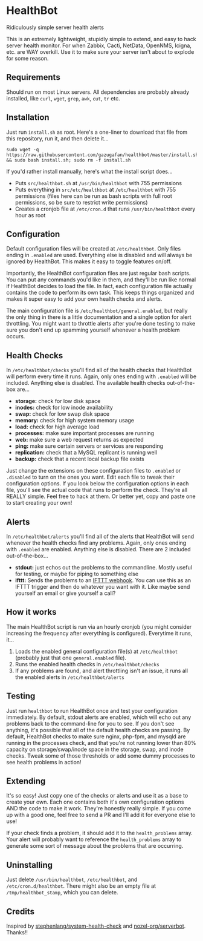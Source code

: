 # HealthBot
Ridiculously simple server health alerts

This is an extremely lightweight, stupidly simple to extend, and easy to hack server health monitor. For when Zabbix, Cacti, NetData, OpenNMS, Icigna, etc. are WAY overkill. Use it to make sure your server isn't about to explode for some reason.

## Requirements
Should run on most Linux servers. All dependencies are probably already installed, like `curl`, `wget`, `grep`, `awk`, `cut`, `tr` etc.

## Installation
Just run `install.sh` as root. Here's a one-liner to download that file from this repository, run it, and then delete it...
```
sudo wget -q https://raw.githubusercontent.com/gazugafan/healthbot/master/install.sh && sudo bash install.sh; sudo rm -f install.sh
```

If you'd rather install manually, here's what the install script does...
* Puts `src/healthbot.sh` at `/usr/bin/healthbot` with 755 permissions
* Puts everything in `src/etc/healthbot` at `/etc/healthbot` with 755 permissions (files here can be run as bash scripts with full root permissions, so be sure to restrict write permissions)
* Creates a cronjob file at `/etc/cron.d` that runs `/usr/bin/healthbot` every hour as root

## Configuration
Default configuration files will be created at `/etc/healthbot`. Only files ending in `.enabled` are used. Everything else is disabled and will always be ignored by HealthBot. This makes it easy to toggle features on/off.

Importantly, the HealthBot configuration files are just regular bash scripts. You can put any commands you'd like in them, and they'll be run like normal if HealthBot decides to load the file. In fact, each configuration file actually contains the code to perform its own task. This keeps things organized and makes it super easy to add your own health checks and alerts.

The main configuration file is `/etc/healthbot/general.enabled`, but really the only thing in there is a little documentation and a single option for alert throttling. You might want to throttle alerts after you're done testing to make sure you don't end up spamming yourself whenever a health problem occurs.

## Health Checks
In `/etc/healthbot/checks` you'll find all of the health checks that HealthBot will perform every time it runs. Again, only ones ending with `.enabled` will be included. Anything else is disabled. The available health checks out-of-the-box are...
* **storage:** check for low disk space
* **inodes:** check for low inode availability
* **swap:** check for low swap disk space
* **memory:** check for high system memory usage
* **load:** check for high average load
* **processes:** make sure important processes are running
* **web:** make sure a web request returns as expected
* **ping:** make sure certain servers or services are responding
* **replication:** check that a MySQL replicant is running well
* **backup:** check that a recent local backup file exists

Just change the extensions on these configuration files to `.enabled` or `.disabled` to turn on the ones you want. Edit each file to tweak their configuration options. If you look below the configuration options in each file, you'll see the actual code that runs to perform the check. They're all REALLY simple. Feel free to hack at them. Or better yet, copy and paste one to start creating your own!

## Alerts
In `/etc/healthbot/alerts` you'll find all of the alerts that HealthBot will send whenever the health checks find any problems. Again, only ones ending with `.enabled` are enabled. Anything else is disabled. There are 2 included out-of-the-box...
* **stdout:** just echos out the problems to the commandline. Mostly useful for testing, or maybe for piping to something else
* **ifttt:** Sends the problems to an [IFTTT webhook](https://ifttt.com/maker_webhooks). You can use this as an IFTTT trigger and then do whatever you want with it. Like maybe send yourself an email or give yourself a call?

## How it works
The main HealthBot script is run via an hourly cronjob (you might consider increasing the frequency after everything is configured). Everytime it runs, it...
1) Loads the enabled general configuration file(s) at `/etc/healthbot` (probably just that one `general.enabled` file).
2) Runs the enabled health checks in `/etc/healthbot/checks`
3) If any problems are found, and alert throttling isn't an issue, it runs all the enabled alerts in `/etc/healthbot/alerts`

## Testing
Just run `healthbot` to run HealthBot once and test your configuration immediately. By default, stdout alerts are enabled, which will echo out any problems back to the command-line for you to see. If you don't see anything, it's possible that all of the default health checks are passing. By default, HealthBot checks to make sure nginx, php-fpm, and mysqld are running in the processes check, and that you're not running lower than 80% capacity on storage/swap/inode space in the storage, swap, and inode checks. Tweak some of those thresholds or add some dummy processes to see health problems in action!

## Extending
It's so easy! Just copy one of the checks or alerts and use it as a base to create your own. Each one contains both it's own configuration options AND the code to make it work. They're honestly really simple. If you come up with a good one, feel free to send a PR and I'll add it for everyone else to use!

If your check finds a problem, it should add it to the `health_problems` array. Your alert will probably want to reference the `health_problems` array to generate some sort of message about the problems that are occurring.

## Uninstalling
Just delete `/usr/bin/healthbot`, `/etc/healthbot`, and `/etc/cron.d/healthbot`. There might also be an empty file at `/tmp/healthbot_stamp`, which you can delete.

## Credits
Inspired by [stephenlang/system-health-check](https://github.com/stephenlang/system-health-check) and [nozel-org/serverbot](https://github.com/nozel-org/serverbot). Thanks!!
